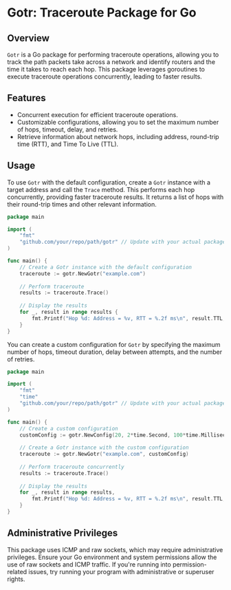 # Gotr: Traceroute Package for Go

## Overview
`Gotr` is a Go package for performing traceroute operations, allowing you to track the path packets take across a network and identify routers and the time it takes to reach each hop. This package leverages goroutines to execute traceroute operations concurrently, leading to faster results.

## Features
- Concurrent execution for efficient traceroute operations.
- Customizable configurations, allowing you to set the maximum number of hops, timeout, delay, and retries.
- Retrieve information about network hops, including address, round-trip time (RTT), and Time To Live (TTL).

## Usage
To use `Gotr` with the default configuration, create a `Gotr` instance with a target address and call the `Trace` method. This performs each hop concurrently, providing faster traceroute results. It returns a list of hops with their round-trip times and other relevant information.

``` go
package main

import (
    "fmt"
    "github.com/your/repo/path/gotr" // Update with your actual package path
)

func main() {
    // Create a Gotr instance with the default configuration
    traceroute := gotr.NewGotr("example.com")
    
    // Perform traceroute
    results := traceroute.Trace()
    
    // Display the results
    for _, result in range results {
        fmt.Printf("Hop %d: Address = %v, RTT = %.2f ms\n", result.TTL, result.Addr, result.RTT)
    }
}
```

You can create a custom configuration for `Gotr` by specifying the maximum number of hops, timeout duration, delay between attempts, and the number of retries.

``` go
package main

import (
    "fmt"
    "time"
    "github.com/your/repo/path/gotr" // Update with your actual package path
)

func main() {
    // Create a custom configuration
    customConfig := gotr.NewConfig(20, 2*time.Second, 100*time.Millisecond, 3)
    
    // Create a Gotr instance with the custom configuration
    traceroute := gotr.NewGotr("example.com", customConfig)
    
    // Perform traceroute concurrently
    results := traceroute.Trace()
    
    // Display the results
    for _, result in range results,
        fmt.Printf("Hop %d: Address = %v, RTT = %.2f ms\n", result.TTL, result.Addr, result.RTT)
    }
}
```

## Administrative Privileges

This package uses ICMP and raw sockets, which may require administrative privileges. Ensure your Go environment and system permissions allow the use of raw sockets and ICMP traffic. If you're running into permission-related issues, try running your program with administrative or superuser rights.


